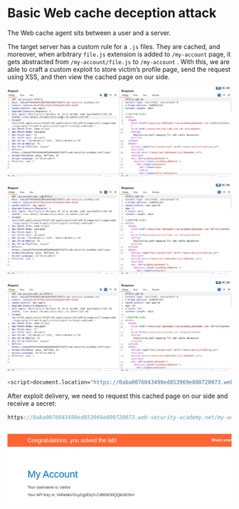 # Basic Web cache deception attack

The Web cache agent sits between a user and a server.

The target server has a custom rule for a `.js` files. They are cached, and moreover, when arbitrary `file.js` extension is added to `/my-account` page, it gets abstracted from `/my-account/file.js` to `/my-account` . With this, we are able to craft a custom exploit to store victim’s profile page, send the request using XSS, and then view the cached page on our side.

![image.png](Basic%20Web%20cache%20deception%20attack%201f9021737a8980ed83ebe31bd883185a/image.png)

![image.png](Basic%20Web%20cache%20deception%20attack%201f9021737a8980ed83ebe31bd883185a/image%201.png)

![image.png](Basic%20Web%20cache%20deception%20attack%201f9021737a8980ed83ebe31bd883185a/image%202.png)

```bash
<script>document.location="https://0aba0076043490ed853969e800720073.web-security-academy.net/my-account/exploit.js"</script>
```

After exploit delivery, we need to request this cached page on our side and receive a secret:

```jsx
https://0aba0076043490ed853969e800720073.web-security-academy.net/my-account/exploit.js
```

![image.png](Basic%20Web%20cache%20deception%20attack%201f9021737a8980ed83ebe31bd883185a/image%203.png)